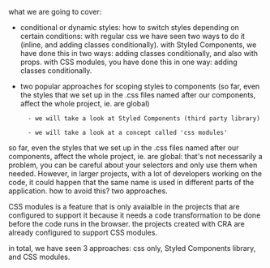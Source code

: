 what we are going to cover:

- conditional or dynamic styles: how to switch styles depending on certain conditions: with regular css we have seen two ways to do it (inline, and adding classes conditionally). with Styled Components, we have done this in two ways: adding classes conditionally, and also with props. with CSS modules, you have done this in one way: adding classes conditionally.

- two popular approaches for scoping styles to components (so far, even the styles that we set up in the .css files named after our components, affect the whole project, ie. are global)

        - we will take a look at Styled Components (third party library)

        - we will take a look at a concept called 'css modules'

so far, even the styles that we set up in the .css files named after our components, affect the whole project, ie. are global: that's not necessarily a problem, you can be careful about your selectors and only use them when needed. However, in larger projects, with a lot of developers working on the code, it could happen that the same name is used in different parts of the application. how to avoid this? two approaches.

CSS modules is a feature that is only avaialble in the projects that are configured to support it because it needs a code transformation to be done before the code runs in the browser. the projects created with CRA are already configured to support CSS modules.

in total, we have seen 3 approaches: css only, Styled Components library, and CSS modules.
